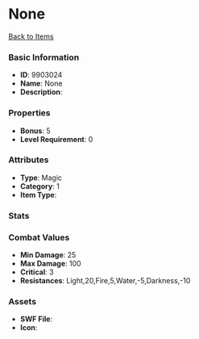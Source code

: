 # None



[Back to Items](../items.md)

### Basic Information

- **ID**: 9903024
- **Name**: None
- **Description**: 

### Properties

- **Bonus**: 5
- **Level Requirement**: 0

### Attributes

- **Type**: Magic
- **Category**: 1
- **Item Type**: 

### Stats


### Combat Values

- **Min Damage**: 25
- **Max Damage**: 100
- **Critical**: 3
- **Resistances**: Light,20,Fire,5,Water,-5,Darkness,-10

### Assets

- **SWF File**: 
- **Icon**: 

